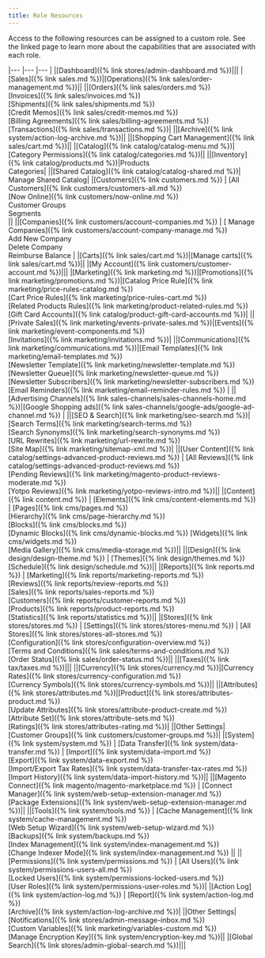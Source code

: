 ```yaml
---
title: Role Resources
---
```


Access to the following resources can be assigned to a custom role. See the linked page to learn more about the capabilities that are associated with each role.

|--- |--- |--- |
|[Dashboard]({% link stores/admin-dashboard.md %})|||
|[Sales]({% link sales.md %})|[Operations]({% link sales/order-management.md %})||
||[Orders]({% link sales/orders.md %})<br/>[Invoices]({% link sales/invoices.md %})<br/>[Shipments]({% link sales/shipments.md %})<br/>[Credit Memos]({% link sales/credit-memos.md %})<br/>[Billing Agreements]({% link sales/billing-agreements.md %})<br/>[Transactions]({% link sales/transactions.md %})|<!--{% if "Default.EE-B2B" contains site.edition %}-->
||[Archive]({% link system/action-log-archive.md %})||<!--{% endif %}-->
||[Shopping Cart Management]({% link sales/cart.md %})||
|[Catalog]({% link catalog/catalog-menu.md %})|[Category Permissions]({% link catalog/categories.md %})||
||[Inventory]({% link catalog/products.md %})|Products<br/>Categories|<!--{% if "Default.B2B" contains site.edition %}-->
||[Shared Catalog]({% link catalog/catalog-shared.md %})| Manage Shared Catalog|<!--{% endif %}-->
|[Customers]({% link customers.md %}) | [All Customers]({% link customers/customers-all.md %})<br/>[Now Online]({% link customers/now-online.md %})<br/>Customer Groups<br/>Segments<br/>||<!--{% if "Default.B2B" contains site.edition %}-->
||[Companies]({% link customers/account-companies.md %}) | [ Manage Companies]({% link customers/account-company-manage.md %}) <br/>Add New Company <br/>Delete Company <br/>Reimburse Balance |<!--{% endif %}-->
|[Carts]({% link sales/cart.md %})|[Manage carts]({% link sales/cart.md %})||
|[My Account]({% link customers/customer-account.md %})|||
|[Marketing]({% link marketing.md %})|[Promotions]({% link marketing/promotions.md %})|[Catalog Price Rule]({% link marketing/price-rules-catalog.md %}) <br/>[Cart Price Rules]({% link marketing/price-rules-cart.md %}) <!--{% if "Default.EE-B2B" contains site.edition %}--><br/>[Related Products Rules]({% link marketing/product-related-rules.md %}) <br/>[Gift Card Accounts]({% link catalog/product-gift-card-accounts.md %})<!--{% endif %}-->|<!--{% if "Default.EE-B2B" contains site.edition %}-->
||[Private Sales]({% link marketing/events-private-sales.md %})|[Events]({% link marketing/event-components.md %}) <br/>[Invitations]({% link marketing/invitations.md %})|<!--{% endif %}-->
||[Communications]({% link marketing/communications.md %})|[Email Templates]({% link marketing/email-templates.md %}) <br/>[Newsletter Template]({% link marketing/newsletter-template.md %}) <br/>[Newsletter Queue]({% link marketing/newsletter-queue.md %}) <br/>[Newsletter Subscribers]({% link marketing/newsletter-subscribers.md %}) <!--{% if "Default.EE Only" contains site.edition %}--><br/>[Email Reminders]({% link marketing/email-reminder-rules.md %}) <!--{% endif %}-->|
||[Advertising Channels]({% link sales-channels/sales-channels-home.md %})|[Google Shopping ads]({% link sales-channels/google-ads/google-ad-channel.md %}) |
||[SEO & Search]({% link marketing/seo-search.md %})|[Search Terms]({% link marketing/search-terms.md %}) <!--{% if "Default.EE-B2B" contains site.edition %}--><br/>[Search Synonyms]({% link marketing/search-synonyms.md %}) <!--{% endif %}--><br/>[URL Rewrites]({% link marketing/url-rewrite.md %}) <br/>[Site Map]({% link marketing/sitemap-xml.md %})|
||[User Content]({% link catalog/settings-advanced-product-reviews.md %}) | [All Reviews]({% link catalog/settings-advanced-product-reviews.md %}) <br/>[Pending Reviews]({% link marketing/magento-product-reviews-moderate.md %}) <br/>[Yotpo Reviews]({% link marketing/yotpo-reviews-intro.md %})||
|[Content]({% link content.md %}) | [Elements]({% link cms/content-elements.md %}) | [Pages]({% link cms/pages.md %})<br/><!--{% if "Default.EE-B2B" contains site.edition %}-->[Hierarchy]({% link cms/page-hierarchy.md %})<br/><!--{% endif %}-->[Blocks]({% link cms/blocks.md %})<br/><!--{% if "Default.EE-B2B" contains site.edition %}-->[Dynamic Blocks]({% link cms/dynamic-blocks.md %})<rakebr/><!--{% endif %}--> [Widgets]({% link cms/widgets.md %})<br/>[Media Gallery]({% link cms/media-storage.md %})||
||[Design]({% link design/design-theme.md %}) | [Themes]({% link design/themes.md %})<br/>[Schedule]({% link design/schedule.md %})||
|[Reports]({% link reports.md %}) | [Marketing]({% link reports/marketing-reports.md %})<br/>[Reviews]({% link reports/review-reports.md %})<br/>[Sales]({% link reports/sales-reports.md %})<br/>[Customers]({% link reports/customer-reports.md %})<br/>[Products]({% link reports/product-reports.md %})<br/>[Statistics]({% link reports/statistics.md %})||
|[Stores]({% link stores/stores.md %}) | [Settings]({% link stores/stores-menu.md %}) | [All Stores]({% link stores/stores-all-stores.md %})<br/>[Configuration]({% link stores/configuration-overview.md %})<br/>[Terms and Conditions]({% link sales/terms-and-conditions.md %})<br/>[Order Status]({% link sales/order-status.md %})||
||[Taxes]({% link tax/taxes.md %})|||
||[Currency]({% link stores/currency.md %})|[Currency Rates]({% link stores/currency-configuration.md %})<br/>[Currency Symbols]({% link stores/currency-symbols.md %})||
||[Attributes]({% link stores/attributes.md %})|[Product]({% link stores/attributes-product.md %})<br/>[Update Attributes]({% link stores/attribute-product-create.md %})<br/>[Attribute Set]({% link stores/attribute-sets.md %})<br/>[Ratings]({% link stores/attributes-rating.md %})|
||Other Settings|[Customer Groups]({% link customers/customer-groups.md %})|
|[System]({% link system/system.md %}) | [Data Transfer]({% link system/data-transfer.md %}) | [Import]({% link system/data-import.md %})<br/>[Export]({% link system/data-export.md %})<br/>[Import/Export Tax Rates]({% link system/data-transfer-tax-rates.md %})<br/>[Import History]({% link system/data-import-history.md %})||
||[Magento Connect]({% link magento/magento-marketplace.md %}) | [Connect Manager]({% link system/web-setup-extension-manager.md %})<br/>[Package Extensions]({% link system/web-setup-extension-manager.md %})||
||[Tools]({% link system/tools.md %}) | [Cache Management]({% link system/cache-management.md %})<br/>[Web Setup Wizard]({% link system/web-setup-wizard.md %})<br/>[Backups]({% link system/backups.md %})<br/>[Index Management]({% link system/index-management.md %})<br/>[Change Indexer Mode]({% link system/index-management.md %}) ||
||[Permissions]({% link system/permissions.md %}) | [All Users]({% link system/permissions-users-all.md %})<br/>[Locked Users]({% link system/permissions-locked-users.md %})<br/>[User Roles]({% link system/permissions-user-roles.md %})|<!--{% if "Default.B2B" contains site.edition %}-->
|[Action Log]({% link system/action-log.md %}) | [Report]({% link system/action-log.md %})<br/>[Archive]({% link system/action-log-archive.md %})|<!--{% endif %}-->
||Other Settings|[Notifications]({% link stores/admin-message-inbox.md %})<br/>[Custom Variables]({% link marketing/variables-custom.md %})<br/>[Manage Encryption Key]({% link system/encryption-key.md %})||
|[Global Search]({% link stores/admin-global-search.md %})|||
